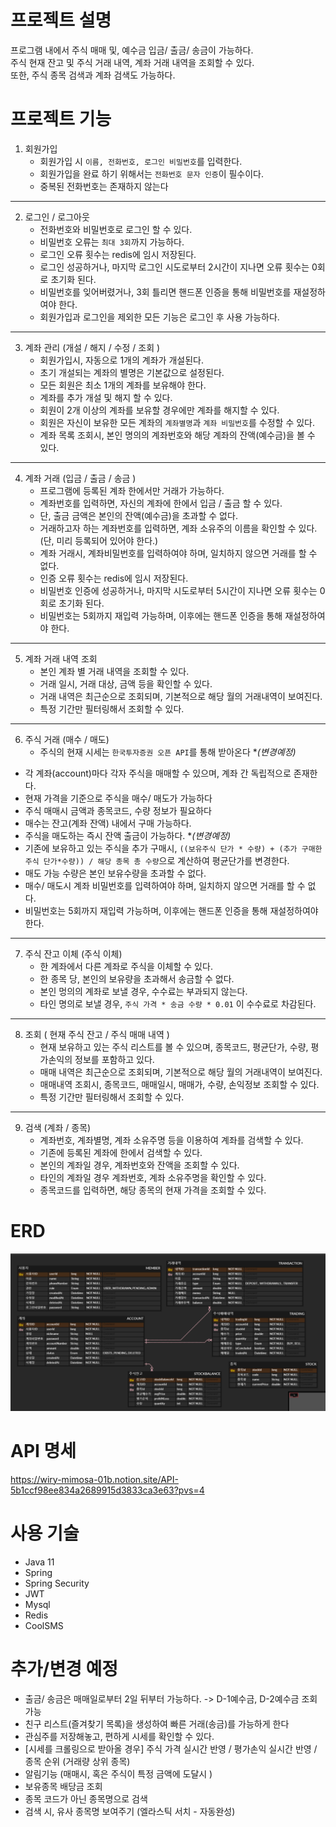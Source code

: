 # 프로젝트 설명
프로그램 내에서 주식 매매 및, 예수금 입금/ 출금/ 송금이 가능하다.<br>
주식 현재 잔고 및 주식 거래 내역, 계좌 거래 내역을 조회할 수 있다. <br>
또한, 주식 종목 검색과 계좌 검색도 가능하다.

# 프로젝트 기능

1. 회원가입
   - 회원가입 시 `이름, 전화번호, 로그인 비밀번호`를 입력한다.
   - 회원가입을 완료 하기 위해서는 `전화번호 문자 인증`이 필수이다.
   - 중복된 전화번호는 존재하지 않는다
---
2. 로그인 / 로그아웃
   - 전화번호와 비밀번호로 로그인 할 수 있다.
   - 비밀번호 오류는 `최대 3회`까지 가능하다.
   - 로그인 오류 횟수는 redis에 임시 저장된다.
   - 로그인 성공하거나, 마지막 로그인 시도로부터 2시간이 지나면 오류 횟수는 0회로 초기화 된다.
   - 비밀번호를 잊어버렸거나, 3회 틀리면 핸드폰 인증을 통해 비밀번호를 재설정하여야 한다.
   - 회원가입과 로그인을 제외한 모든 기능은 로그인 후 사용 가능하다.

---
3. 계좌 관리 (개설 / 해지 / 수정 / 조회 )
   - 회원가입시, 자동으로 1개의 계좌가 개설된다.
   - 초기 개설되는 계좌의 별명은 기본값으로 설정된다.
   - 모든 회원은 최소 1개의 계좌를 보유해야 한다.
   - 계좌를 추가 개설 및 해지 할 수 있다.
   - 회원이 2개 이상의 계좌를 보유할 경우에만 계좌를 해지할 수 있다.
   - 회원은 자신이 보유한 모든 계좌의 `계좌별명`과 `계좌 비밀번호`를 수정할 수 있다.
   - 계좌 목록 조회시, 본인 명의의 계좌번호와 해당 계좌의 잔액(예수금)을 볼 수 있다.
---
4. 계좌 거래 (입금 / 출금 / 송금 )
   - 프로그램에 등록된 계좌 한에서만 거래가 가능하다.
   - 계좌번호를 입력하면, 자신의 계좌에 한에서 입금 / 출금 할 수 있다.
   - 단, 출금 금액은 본인의 잔액(예수금)을 초과할 수 없다.
   - 거래하고자 하는 계좌번호를 입력하면, 계좌 소유주의 이름을 확인할 수 있다. (단, 미리 등록되어 있어야 한다.)
   - 계좌 거래시, 계좌비밀번호를 입력하여야 하며, 일치하지 않으면 거래를 할 수 없다.
   - 인증 오류 횟수는 redis에 임시 저장된다.
   - 비밀번호 인증에 성공하거나, 마지막 시도로부터 5시간이 지나면 오류 횟수는 0회로 초기화 된다.
   - 비밀번호는 5회까지 재입력 가능하며, 이후에는 핸드폰 인증을 통해 재설정하여야 한다.
---
5. 계좌 거래 내역 조회
   - 본인 계좌 별 거래 내역을 조회할 수 있다.
   - 거래 일시, 거래 대상, 금액 등을 확인할 수 있다.
   - 거래 내역은 최근순으로 조회되며, 기본적으로 해당 월의 거래내역이 보여진다.
   - 특정 기간만 필터링해서 조회할 수 있다.
---
6. 주식 거래 (매수 / 매도)
   - 주식의 현재 시세는 `한국투자증권 오픈 API`를 통해 받아온다 **(*변경예정)**
  - 각 계좌(account)마다 각자 주식을 매매할 수 있으며, 계좌 간 독립적으로 존재한다.
  - 현재 가격을 기준으로 주식을 매수/ 매도가 가능하다
  - 주식 매매시 금액과 종목코드, 수량 정보가 필요하다
  - 매수는 잔고(계좌 잔액) 내에서 구매 가능하다.
  - 주식을 매도하는 즉시 잔액 출금이 가능하다. **(*변경예정)**
  - 기존에 보유하고 있는 주식을 추가 구매시, `((보유주식 단가 * 수량) + (추가 구매한 주식 단가*수량)) / 해당 종목 총 수량`으로 계산하여 평균단가를 변경한다.
  - 매도 가능 수량은 본인 보유수량을 초과할 수 없다.
  - 매수/ 매도시 계좌 비밀번호를 입력하여야 하며, 일치하지 않으면 거래를 할 수 없다.
  - 비밀번호는 5회까지 재입력 가능하며, 이후에는 핸드폰 인증을 통해 재설정하여야 한다.
---
7. 주식 잔고 이체 (주식 이체)
   - 한 계좌에서 다른 계좌로 주식을 이체할 수 있다.
   - 한 종목 당, 본인의 보유량을 초과해서 송금할 수 없다.
   - 본인 멍의의 계좌로 보낼 경우, 수수료는 부과되지 않는다.
   - 타인 명의로 보낼 경우, `주식 가격 * 송금 수량 * 0.01` 이 수수료로 차감된다.
---
8. 조회 ( 현재 주식 잔고 / 주식 매매 내역 )
   - 현재 보유하고 있는 주식 리스트를 볼 수 있으며, 종목코드, 평균단가, 수량, 평가손익의 정보를 포함하고 있다.
   - 매매 내역은 최근순으로 조회되며, 기본적으로 해당 월의 거래내역이 보여진다.
   - 매매내역 조회시, 종목코드, 매매일시, 매매가, 수량, 손익정보 조회할 수 있다.
   - 특정 기간만 필터링해서 조회할 수 있다.
---
9. 검색 (계좌 / 종목)
   - 계좌번호, 계좌별명, 계좌 소유주명 등을 이용하여 계좌를 검색할 수 있다.
   - 기존에 등록된 계좌에 한에서 검색할 수 있다.
   - 본인의 계좌일 경우, 계좌번호와 잔액을 조회할 수 있다.
   - 타인의 계좌일 경우 계좌번호, 계좌 소유주명을 확인할 수 있다.
   - 종목코드를 입력하면, 해당 종목의 현재 가격을 조회할 수 있다.

# ERD
![img.png](doc/img/img.png)

# API 명세
https://wiry-mimosa-01b.notion.site/API-5b1ccf98ee834a2689915d3833ca3e63?pvs=4

# 사용 기술
- Java 11
- Spring
- Spring Security
- JWT 
- Mysql
- Redis
- CoolSMS

# 추가/변경 예정
- 출금/ 송금은 매매일로부터 2일 뒤부터 가능하다. -> D-1예수금, D-2예수금 조회가능
- 친구 리스트(즐겨찾기 목록)을 생성하여 빠른 거래(송금)를 가능하게 한다
- 관심주를 저장해놓고, 편하게 시세를 확인할 수 있다.
- [시세를 크롤링으로 받아올 경우] 주식 가격 실시간 반영 / 평가손익 실시간 반영 / 종목 순위 (거래량 상위 종목)
- 알림기능 (매매시, 혹은 주식이 특정 금액에 도달시 )
- 보유종목 배당금 조회
- 종목 코드가 아닌 종목명으로 검색
- 검색 시, 유사 종목명 보여주기 (엘라스틱 서치 - 자동완성)